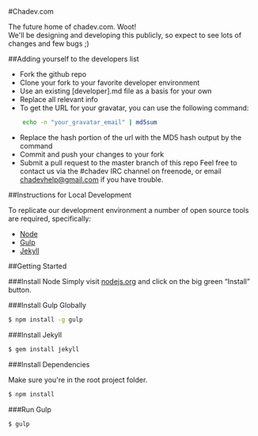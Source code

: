 #Chadev.com

The future home of chadev.com. Woot!  
We'll be designing and developing this publicly, so expect to see lots of changes and few bugs ;)

##Adding yourself to the developers list

* Fork the github repo
* Clone your fork to your favorite developer environment
* Use an existing [developer].md file as a basis for your own
* Replace all relevant info
* To get the URL for your gravatar, you can use the following command:
~~~ sh
    echo -n "your_gravatar_email" | md5sum
~~~
* Replace the hash portion of the url with the MD5 hash output by the command
* Commit and push your changes to your fork
* Submit a pull request to the master branch of this repo
Feel free to contact us via the #chadev IRC channel on freenode, or email chadevhelp@gmail.com if you have trouble.

##Instructions for Local Development

To replicate our development environment a number of open source tools are required, specifically:

* [Node](http://nodejs.org)
* [Gulp](http://gulpjs.com)
* [Jekyll](http://jekyllrb.com)

##Getting Started

###Install Node
Simply visit [nodejs.org](http://nodejs.org) and click on the big green “Install” button.

###Install Gulp Globally

~~~ sh
$ npm install -g gulp
~~~

###Install Jekyll

~~~ sh
$ gem install jekyll
~~~


###Install Dependencies

Make sure you're in the root project folder.

~~~ sh
$ npm install
~~~

###Run Gulp

~~~ sh
$ gulp
~~~
